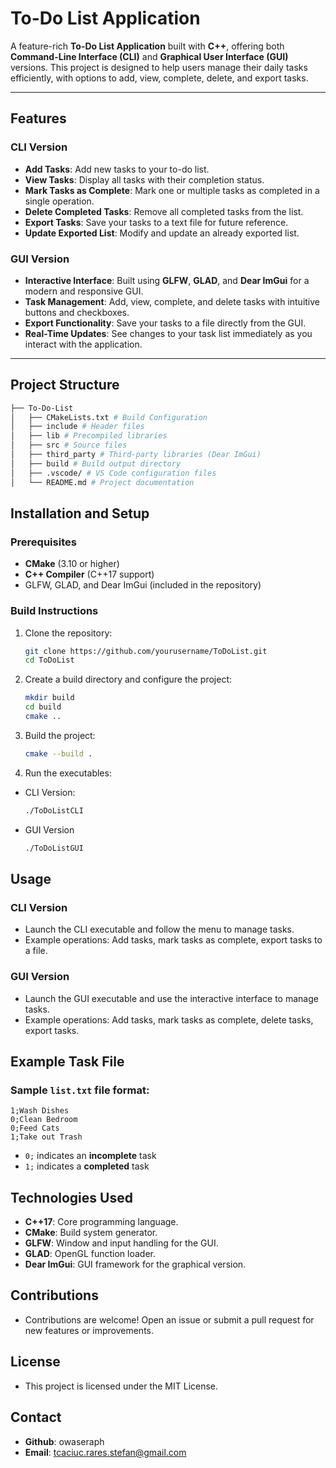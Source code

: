 # To-Do List Application

A feature-rich **To-Do List Application** built with **C++**, offering both **Command-Line Interface (CLI)** and **Graphical User Interface (GUI)** versions. This project is designed to help users manage their daily tasks efficiently, with options to add, view, complete, delete, and export tasks.

---

## Features

### CLI Version
- **Add Tasks**: Add new tasks to your to-do list.
- **View Tasks**: Display all tasks with their completion status.
- **Mark Tasks as Complete**: Mark one or multiple tasks as completed in a single operation.
- **Delete Completed Tasks**: Remove all completed tasks from the list.
- **Export Tasks**: Save your tasks to a text file for future reference.
- **Update Exported List**: Modify and update an already exported list.

### GUI Version
- **Interactive Interface**: Built using **GLFW**, **GLAD**, and **Dear ImGui** for a modern and responsive GUI.
- **Task Management**: Add, view, complete, and delete tasks with intuitive buttons and checkboxes.
- **Export Functionality**: Save your tasks to a file directly from the GUI.
- **Real-Time Updates**: See changes to your task list immediately as you interact with the application.

---

## Project Structure
```bash
├── To-Do-List
│   ├── CMakeLists.txt # Build Configuration 
│   ├── include # Header files 
│   ├── lib # Precompiled libraries 
│   ├── src # Source files 
│   ├── third_party # Third-party libraries (Dear ImGui) 
│   ├── build # Build output directory 
│   ├── .vscode/ # VS Code configuration files 
│   └── README.md # Project documentation
```

## Installation and Setup

### Prerequisites
- **CMake** (3.10 or higher)
- **C++ Compiler** (C++17 support)
- GLFW, GLAD, and Dear ImGui (included in the repository)

### Build Instructions
1. Clone the repository:
   ```bash
   git clone https://github.com/yourusername/ToDoList.git
   cd ToDoList
2. Create a build directory and configure the project:
    ```bash
    mkdir build
    cd build
    cmake ..
3. Build the project:
    ```bash
    cmake --build .
4. Run the executables:
- CLI Version:
    ```bash
    ./ToDoListCLI
- GUI Version
    ```bash
    ./ToDoListGUI

## Usage

### CLI Version
- Launch the CLI executable and follow the menu to manage tasks.
- Example operations: Add tasks, mark tasks as complete, export tasks to a file.

### GUI Version
- Launch the GUI executable and use the interactive interface to manage tasks.
- Example operations: Add tasks, mark tasks as complete, delete tasks, export tasks.


## Example Task File 
### Sample  ```list.txt``` file format:
    1;Wash Dishes
    0;Clean Bedroom
    0;Feed Cats
    1;Take out Trash
- ```0;``` indicates an **incomplete** task
- ```1;``` indicates a **completed** task

## Technologies Used
- **C++17**: Core programming language.
- **CMake**: Build system generator.
- **GLFW**: Window and input handling for the GUI.
- **GLAD**: OpenGL function loader.
- **Dear ImGui**: GUI framework for the graphical version.

## Contributions
- Contributions are welcome! Open an issue or submit a pull request for new features or improvements.

## License
- This project is licensed under the MIT License.

## Contact
- **Github**: owaseraph
- **Email**: tcaciuc.rares.stefan@gmail.com
